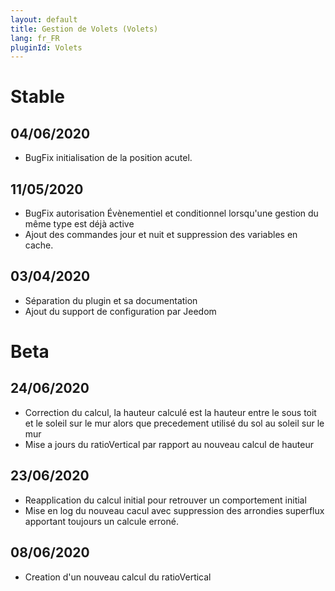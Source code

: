 ```yaml
---
layout: default
title: Gestion de Volets (Volets)
lang: fr_FR
pluginId: Volets
---
```


# Stable
## 04/06/2020
* BugFix initialisation de la position acutel.

## 11/05/2020
* BugFix autorisation Évènementiel et conditionnel lorsqu'une gestion du même type est déjà active
* Ajout des commandes jour et nuit et suppression des variables en cache.

## 03/04/2020
* Séparation du plugin et sa documentation
* Ajout du support de configuration par Jeedom

# Beta
## 24/06/2020
* Correction du calcul, la hauteur calculé est la hauteur entre le sous toit et le soleil sur le mur alors que precedement utilisé du sol au soleil sur le mur
* Mise  a jours du ratioVertical par rapport au nouveau calcul de hauteur

## 23/06/2020
* Reapplication du calcul initial pour retrouver un comportement initial
* Mise en log du nouveau cacul avec suppression des arrondies superflux apportant toujours un calcule erroné.

## 08/06/2020
* Creation d'un nouveau calcul du ratioVertical
